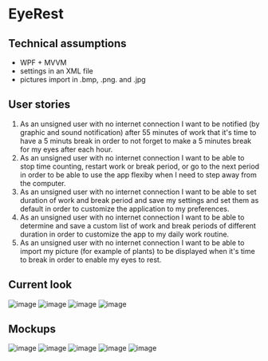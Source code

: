 # EyeRest
## Technical assumptions
- WPF + MVVM
- settings in an XML file
- pictures import in .bmp, .png. and .jpg
## User stories
1. As an unsigned user with no internet connection I want to be notified (by graphic and sound notification) after 55 minutes of work that it's time to have a 5 minuts break in order to not forget to make a 5 minutes break for my eyes after each hour.
2. As an unsigned user with no internet connection I want to be able to stop time counting, restart work or break period, or go to the next period in order to be able to use the app flexiby when I need to step away from the computer.
3. As an unsigned user with no internet connection I want to be able to set duration of work and break period and save my settings and set them as default in order to customize the application to my preferences.
4. As an unsigned user with no internet connection I want to be able to determine and save a custom list of work and break periods of different duration in order to customize the app to my daily work routine.
5. As an unsigned user with no internet connection I want to be able to import my picture (for example of plants) to be displayed when it's time to break in order to enable my eyes to rest.
## Current look
![image](https://github.com/norbertgieralt/EyeRest/assets/132151413/d23be1b0-7f1e-48cb-84ee-24d6bd4da824)
![image](https://github.com/norbertgieralt/EyeRest/assets/132151413/f6131da1-f3b3-410a-9840-29e018859aca)
![image](https://github.com/norbertgieralt/EyeRest/assets/132151413/29748837-ead1-47c6-bf5a-7682ef2ef194)
![image](https://github.com/norbertgieralt/EyeRest/assets/132151413/8351839b-45ab-45c8-9151-84c854d459a9)
## Mockups
![image](https://github.com/norbertgieralt/EyeRest/assets/132151413/0b159792-9a84-4cdb-aab4-5be082befae8)
![image](https://github.com/norbertgieralt/EyeRest/assets/132151413/ea5b555a-f145-4f65-b758-7e9b7cf05a60)
![image](https://github.com/norbertgieralt/EyeRest/assets/132151413/4dafc8d1-dfde-4a52-826f-f9a05df3c6e4)
![image](https://github.com/norbertgieralt/EyeRest/assets/132151413/367119f6-71a7-403d-9ebc-3e89d4952265)
![image](https://github.com/norbertgieralt/EyeRest/assets/132151413/6802eec2-f915-4973-975a-9f3c146314b9)
